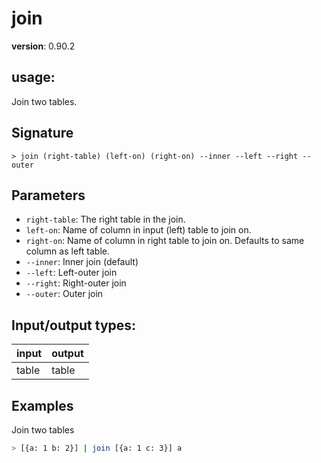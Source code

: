 # join

**version**: 0.90.2

## **usage**:

Join two tables.

## Signature

`> join (right-table) (left-on) (right-on) --inner --left --right --outer`

## Parameters

- `right-table`: The right table in the join.
- `left-on`: Name of column in input (left) table to join on.
- `right-on`: Name of column in right table to join on. Defaults to same column as left table.
- `--inner`: Inner join (default)
- `--left`: Left-outer join
- `--right`: Right-outer join
- `--outer`: Outer join

## Input/output types:

| input | output |
| ----- | ------ |
| table | table  |

## Examples

Join two tables

```bash
> [{a: 1 b: 2}] | join [{a: 1 c: 3}] a
```
